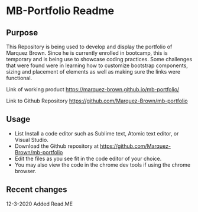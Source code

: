 # MB-Portfolio Readme

## Purpose

This Repository is being used to develop and display the portfolio of Marquez Brown.
Since he is currently enrolled in bootcamp, this is temporary and is being use to showcase coding practices.  Some challenges that were found were in learning how to customize bootstrap components, sizing and placement of elements as well as making sure the links were functional.  

Link of working product
https://marquez-brown.github.io/mb-portfolio/

Link to Github Repository
https://github.com/Marquez-Brown/mb-portfolio

## Usage

- List Install a code editor such as Sublime text, Atomic text editor, or Visual Studio.
- Download the Github repository at https://github.com/Marquez-Brown/mb-portfolio
- Edit the files as you see fit in the code editor of your choice.  
- You may also view the code in the chrome dev tools if using the chrome browser.

## Recent changes 

12-3-2020
Added Read.ME

